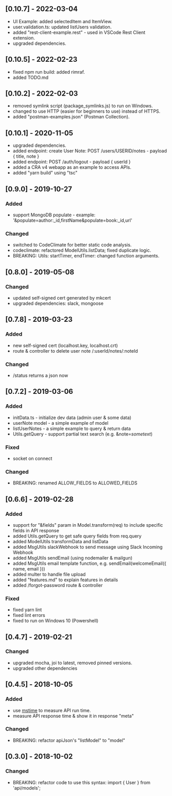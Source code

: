 ## [0.10.7] - 2022-03-04
- UI Example: added selectedItem and ItemView.
- user.validation.ts: updated listUsers validation.
- added "rest-client-example.rest" - used in VSCode Rest Client extension.
- upgraded dependencies.

## [0.10.5] - 2022-02-23
- fixed npm run build: added rimraf.
- added TODO.md

## [0.10.2] - 2022-02-03
- removed symlink script (package_symlinks.js) to run on Windows.
- changed to use HTTP (easier for beginners to use) instead of HTTPS.
- added "postman-examples.json" (Postman Collection).

## [0.10.1] - 2020-11-05
- upgraded dependencies.
- added endpoint: create User Note: POST /users/USERID/notes - payload { title, note }
- added endpoint: POST /auth/logout - payload { userId }
- added a CRA v4 webapp as an example to access APIs.
- added "yarn build" using "tsc"

## [0.9.0] - 2019-10-27

### Added
- support MongoDB populate - example: '&populate=author:_id,firstName&populate=book:_id,url'
### Changed
- switched to CodeClimate for better static code analysis.
- codeclimate: refactored ModelUtils.listData; fixed duplicate logic.
- BREAKING: Utils: startTimer, endTimer: changed function arguments.

## [0.8.0] - 2019-05-08

### Changed
- updated self-signed cert generated by mkcert
- upgraded dependencies: slack, mongoose

## [0.7.8] - 2019-03-23

### Added
- new self-signed cert (localhost.key, localhost.crt)
- route & controller to delete user note /:userId/notes/:noteId
### Changed
- /status returns a json now

## [0.7.2] - 2019-03-06

### Added
- initData.ts - initialize dev data (admin user & some data)
- userNote model - a simple example of model
- listUserNotes - a simple example to query & return data
- Utils.getQuery - support partial text search (e.g. &note=*sometext*)
### Fixed
- socket on connect
### Changed
- BREAKING: renamed ALLOW_FIELDS to ALLOWED_FIELDS

## [0.6.6] - 2019-02-28

### Added
- support for "&fields" param in Model.transform(req) to include specific fields in API response
- added Utils.getQuery to get safe query fields from req.query
- added ModelUtils transformData and listData
- added MsgUtils slackWebhook to send message using Slack Incoming Webhook
- added MsgUtils sendEmail (using nodemailer & mailgun)
- added MsgUtils email template function, e.g. sendEmail(welcomeEmail({ name, email }))
- added multer to handle file upload
- added "features.md" to explain features in details
- added /forgot-password route & controller
### Fixed
- fixed yarn lint
- fixed lint errors
- fixed to run on Windows 10 (Powershell)

## [0.4.7] - 2019-02-21

### Changed
- upgraded mocha, joi to latest, removed pinned versions.
- upgraded other dependencies

## [0.4.5] - 2018-10-05

### Added
- use [mstime](https://github.com/ngduc/mstime) to measure API run time.
- measure API response time & show it in response "meta"
### Changed
- BREAKING: refactor apiJson's "listModel" to "model"

## [0.3.0] - 2018-10-02

### Changed
- BREAKING: refactor code to use this syntax: import { User } from 'api/models';
